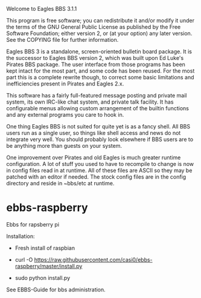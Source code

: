 Welcome to Eagles BBS 3.1.1

This program is free software; you can redistribute it and/or modify
it under the terms of the GNU General Public License as published by
the Free Software Foundation; either version 2, or (at your option)
any later version. See the COPYING file for further information.

Eagles BBS 3 is a standalone, screen-oriented bulletin board package. 
It is the successor to Eagles BBS version 2, which was built upon Ed Luke's
Pirates BBS package. The user interface from those programs has been kept
intact for the most part, and some code has been reused. For the most part
this is a complete rewrite though, to correct some basic limitations and
inefficiencies present in Pirates and Eagles 2.x. 

This software has a fairly full-featured message posting and private mail
system, its own IRC-like chat system, and private talk facility. It has
configurable menus allowing custom arrangement of the builtin functions 
and any external programs you care to hook in.

One thing Eagles BBS is not suited for quite yet is as a fancy shell. 
All BBS users run as a single user, so things like shell access and
news do not integrate very well. You should probably look elsewhere if
BBS users are to be anything more than guests on your system.

One improvement over Pirates and old Eagles is much greater runtime
configuration. A lot of stuff you used to have to recompile to change is
now in config files read in at runtime. All of these files are ASCII so
they may be patched with an editor if needed. The stock config files are
in the config directory and reside in ~bbs/etc at runtime.

ebbs-raspberry
==============

Ebbs for rapsberry pi

Installation:

* Fresh install of raspbian

* curl -O https://raw.githubusercontent.com/casi0/ebbs-raspberry/master/install.py

* sudo python install.py

See EBBS-Guide for bbs administration.
